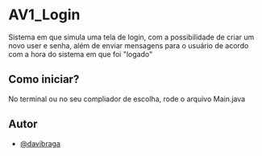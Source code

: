 # AV1_Login
Sistema em que simula uma tela de login, com a possibilidade de criar um novo user e senha, além de enviar mensagens para o usuário de acordo com a hora do sistema em que foi "logado"

## Como iniciar?

No terminal ou no seu compliador de escolha, rode o arquivo Main.java

## Autor

- [@davibraga](https://www.github.com/MeninoDave)
